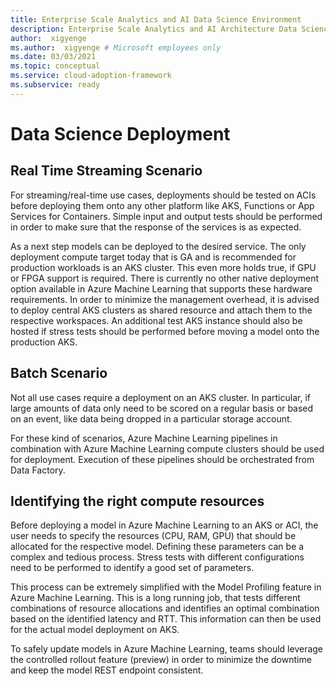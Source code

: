 ```yaml
---
title: Enterprise Scale Analytics and AI Data Science Environment
description: Enterprise Scale Analytics and AI Architecture Data Science Environment
author:  xigyenge
ms.author:  xigyenge # Microsoft employees only
ms.date: 03/03/2021
ms.topic: conceptual
ms.service: cloud-adoption-framework
ms.subservice: ready
---
```



# Data Science Deployment

## Real Time Streaming Scenario

For streaming/real-time use cases, deployments should be tested on ACIs before deploying them onto any other platform like AKS, Functions or App Services for Containers. Simple input and output tests should be performed in order to make sure that the response of the services is as expected.

As a next step models can be deployed to the desired service. The only deployment compute target today that is GA and is recommended for production workloads is an AKS cluster. This even more holds true, if GPU or FPGA support is required. There is currently no other native deployment option available in Azure Machine Learning that supports these hardware requirements. In order to minimize the management overhead, it is advised to deploy central AKS clusters as shared resource and attach them to the respective workspaces. An additional test AKS instance should also be hosted if stress tests should be performed before moving a model onto the production AKS.

## Batch Scenario

Not all use cases require a deployment on an AKS cluster. In particular, if large amounts of data only need to be scored on a regular basis or based on an event, like data being dropped in a particular storage account.

For these kind of scenarios, Azure Machine Learning pipelines in combination with Azure Machine Learning compute clusters should be used for deployment. Execution of these pipelines should be orchestrated from Data Factory.

## Identifying the right compute resources

Before deploying a model in Azure Machine Learning to an AKS or ACI, the user needs to specify the resources (CPU, RAM, GPU) that should be allocated for the respective model. Defining these parameters can be a complex and tedious process. Stress tests with different configurations need to be performed to identify a good set of parameters.

This process can be extremely simplified with the Model Profiling feature in Azure Machine Learning. This is a long running job, that tests different combinations of resource allocations and identifies an optimal combination based on the identified latency and RTT. This information can then be used for the actual model deployment on AKS.

To safely update models in Azure Machine Learning, teams should leverage the controlled rollout feature (preview) in order to minimize the downtime and keep the model REST endpoint consistent.
